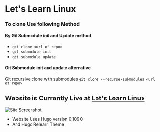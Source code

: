 # Let's Learn Linux

### To clone Use following Method 

#### By Git Submodule init and Update method 
- `git clone <url of repo>`
- `git submodule init`
- `git submodule update`

#### Git Submodule init and update alternative

Git recursive clone with submodules `git clone --recurse-submodules <url of repo>`

## Website is Currently Live at [Let's Learn Linux](https://prakash4844.github.io/Let-s-Learn-Linux/)

![Site Screenshot](https://user-images.githubusercontent.com/81550376/217000389-f01db228-bc83-4091-88d3-35c926c2c56c.png)


- Website Uses Hugo version 0.109.0
- And Hugo Relearn Theme
